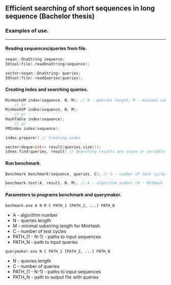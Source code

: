 ## Efficient searching of short sequences in long sequence (Bachelor thesis)


### Examples of use.

------------

#### Reading sequences/queries from file.


```C++
seqan::DnaString sequence;
IOtool(file).readDnaString(sequence);

vector<seqan::DnaString> queries;
IOtool(file).readQueries(queries);
```

#### Creating index and searching queries.

```C++
MinHashUM index(sequence, N, M); // N - queries length, M - minimal substring length
	// or
MinHashVP index(sequence, N, M);
	// or
HashTable index(sequence);
	// or
FMIndex index(sequence);

index.prepare() // Creating index

vector<deque<int>> result(queries.size());
idnex.find(queries, result) // Searching results are store in variable "result"
```


#### Run benchmark.

```C++
Benchmark benchmark(sequence, queries, C); // C - number of test cycles

benchmark.test(A, result, N, M); // A - algorithm number (0 - MinHash (UM), 1 - MinHash (VP), 2 - HashTable, 3 - FM-index)
```


#### Parameters to programs benchmark and querymaker. 

```
bechmark.exe A N M C PATH_1 [PATH_2, ...] PATH_N 
```
* A - algorithm number
* N - queries length
* M - minimal substring length for MinHash
* C - number of test cycles
* PATH_(1 - N-1) - paths to input sequences
* PATH_N - path to input queries

```
querymaker.exe N C PATH_1 [PATH_2, ...] PATH_N
```
* N - queries length
* C - number of queries
* PATH_(1 - N-1) - paths to input sequences
* PATH_N - path to output file with queries
